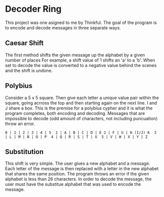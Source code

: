 # Decoder Ring

This project was one asigned to me by Thinkful. 
The goal of the program is to encode and decode messages in three separate ways.

## Caesar Shift

The first method shifts the given message up the alphabet by a given number of places
For example, a shift value of 1 shifts an 'a' to a 'b'.
When set to decode the value is converted to a negative value behind the scenes and the shift is undone.

## Polybius 

Consider a 5 x 5 square.
Then give each letter a unique value pair within the square, going acrross the top and then starting again on the next line.
I and J share a box.
This is the premise for a polybius cypher and it is what the program completes, both encoding and decoding.
Messages that are impossible to decode (odd amount of characters, not including puncuation) throw an error.

`0 | 1 | 2 | 3 | 4 | 5 
1 | A | B | C | D | E
2 | F | G | H (I/J) K 
3 | L | M | N | O | P 
4 | Q | R | S | T | U 
5 | V | W | X | Y | Z`

## Substitution

This shift is very simple.
The user gives a new alphabet and a message. 
Each letter of the message is then replaced with a letter in the new alphabet that shares the same position.
The program throws an error if the given alphabet is less than 26 characters.
In order to decode the message, the user must have the substitue alphabet that was used to encode the message.
